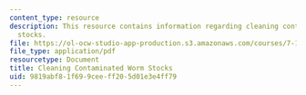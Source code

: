 ```yaml
---
content_type: resource
description: This resource contains information regarding cleaning contaminated worm
  stocks.
file: https://ol-ocw-studio-app-production.s3.amazonaws.com/courses/7-15-experimental-molecular-genetics-spring-2015/9819abf81f699ceeff205d01e3e4ff79_MIT7_15S15_Cleaning.pdf
file_type: application/pdf
resourcetype: Document
title: Cleaning Contaminated Worm Stocks
uid: 9819abf8-1f69-9cee-ff20-5d01e3e4ff79
---
```

